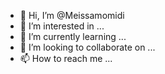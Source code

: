 - 👋 Hi, I’m @Meissamomidi
- 👀 I’m interested in ...
- 🌱 I’m currently learning ...
- 💞️ I’m looking to collaborate on ...
- 📫 How to reach me ...

<!---
Meissamomidi/Meissamomidi is a ✨ special ✨ repository because its `README.md` (this file) appears on your GitHub profile.
You can click the Preview link to take a look at your changes.
--->
